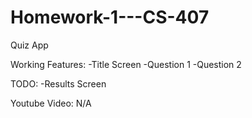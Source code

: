 # Homework-1---CS-407
Quiz App

Working Features:
-Title Screen
-Question 1
-Question 2

TODO:
-Results Screen

Youtube Video: N/A
